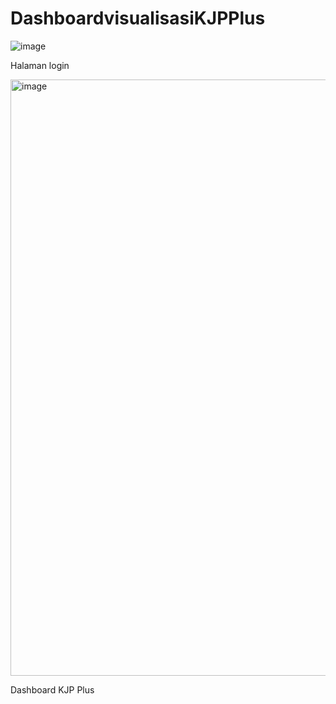 ﻿# DashboardvisualisasiKJPPlus
![image](https://github.com/user-attachments/assets/73ad0634-54bd-4a06-b39c-f5ad586fdee3)

Halaman login

<img width="954" alt="image" src="https://github.com/user-attachments/assets/10c0b6af-72a6-453d-a96b-6d7deb207e8d">

Dashboard KJP Plus
